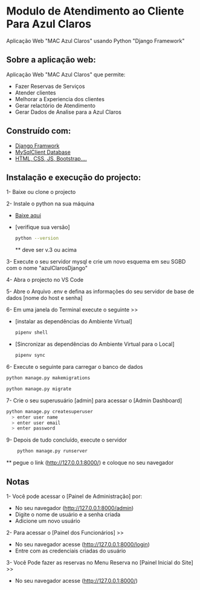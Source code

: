 # Modulo de Atendimento ao Cliente Para Azul Claros



Aplicação Web "MAC Azul Claros" usando Python "Django Framework"
## Sobre a aplicação web:

Aplicação Web "MAC Azul Claros" que permite:

- Fazer Reservas de Serviços
- Atender clientes
- Melhorar a Experiencia dos clientes
- Gerar relactório de Atendimento
- Gerar Dados de Analise para a Azul Claros


## Construído com:

- [Django Framwork](https://docs.djangoproject.com/en/)
- [MySqlClient Database](https://pypi.org/project/mysqlclient/)
- [HTML, CSS, JS, Bootstrap....](https://www.w3.org/)

## Instalação e execução do projecto:

1- Baixe ou clone o projecto


2- Instale o python na sua máquina

- [Baixe aqui](https://www.python.org/downloads/windows/)
- [verifique sua versão]

  ```bash
  python --version
  ```

  \*\* deve ser v.3 ou acima


3- Execute o seu servidor mysql e crie um novo esquema em seu SGBD com o nome "azulClarosDjango" 

4- Abra o projecto no VS Code

5- Abre o Arquivo .env e defina as informações do seu servidor de base de dados [nome do host e senha]


6- Em uma janela do Terminal execute o seguinte >>

- [instalar as dependências do Ambiente Virtual]

  ````bash
  pipenv shell

- [Sincronizar as dependências do Ambiente Virtual para o Local]

  ````bash
  pipenv sync


6- Execute o seguinte para carregar o banco de dados
```bash
python manage.py makemigrations
```

```bash
python manage.py migrate
```

7- Crie o seu superusuário [admin] para acessar o [Admin Dashboard]

```bash
python manage.py createsuperuser
  > enter user name
  > enter user email
  > enter password
```

9- Depois de tudo concluído, execute o servidor

```bash
	python manage.py runserver
```

\*\* pegue o link (http://127.0.0.1:8000/) e coloque no seu navegador

## Notas

1- Você pode acessar o [Painel de Administração] por:

- No seu navegador (http://127.0.0.1:8000/admin)
- Digite o nome de usuário e a senha criada
- Adicione um novo usuário

2- Para acessar o [Painel dos Funcionários] >>

- No seu navegador acesse (http://127.0.0.1:8000/login)
- Entre com as credenciais criadas do usuário

3- Você Pode fazer as reservas no Menu Reserva no [Painel Inicial do Site] >>

- No seu navegador acesse (http://127.0.0.1:8000/)